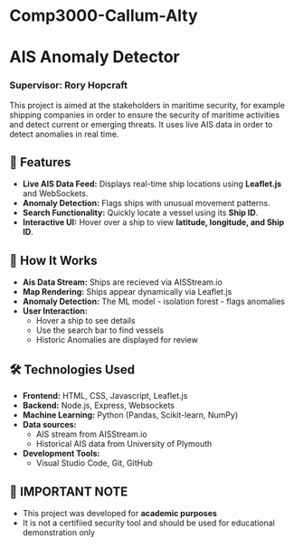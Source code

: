 # Comp3000-Callum-Alty

# AIS Anomaly Detector
### Supervisor: Rory Hopcraft

This project is aimed at the stakeholders in maritime security, for example shipping companies in order to ensure the security of maritime activities and detect current or emerging threats. It uses live AIS data in order to detect anomalies in real time.

## 🌟 Features

-  **Live AIS Data Feed:** Displays real-time ship locations using **Leaflet.js** and WebSockets.
-  **Anomaly Detection:** Flags ships with unusual movement patterns.
-  **Search Functionality:** Quickly locate a vessel using its **Ship ID**.
-  **Interactive UI:** Hover over a ship to view **latitude, longitude, and Ship ID**.

## 📌 How It Works

- **Ais Data Stream:** Ships are recieved via AISStream.io
- **Map Rendering:** Ships appear dynamically via Leaflet.js
- **Anomaly Detection:** The ML model - isolation forest - flags anomalies
- **User Interaction:**
  - Hover a ship to see details
  - Use the search bar to find vessels
  - Historic Anomalies are displayed for review

## 🛠️ Technologies Used
- **Frontend:** HTML, CSS, Javascript, Leaflet.js
- **Backend:** Node.js, Express, Websockets
- **Machine Learning:** Python (Pandas, Scikit-learn, NumPy)
- **Data sources:**
    - AIS stream from AISStream.io
    - Historical AIS data from University of Plymouth
- **Development Tools:**
    - Visual Studio Code, Git, GitHub
      
## 📢 IMPORTANT NOTE
- This project was developed for **academic purposes**
- It is not a certifiied security tool and should be used for educational demonstration only
  






